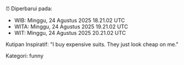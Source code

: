 ⏰ Diperbarui pada:
- WIB: Minggu, 24 Agustus 2025 18.21.02 UTC
- WITA: Minggu, 24 Agustus 2025 19.21.02 UTC
- WIT: Minggu, 24 Agustus 2025 20.21.02 UTC

Kutipan Inspiratif:
"I buy expensive suits. They just look cheap on me."


Kategori: funny

